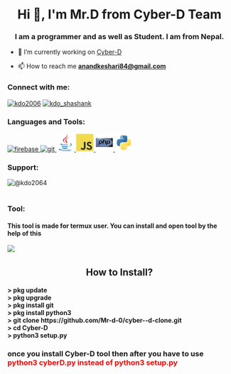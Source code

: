 <h1 align="center">Hi 👋, I'm Mr.D from Cyber-D Team</h1>
<h3 align="center">I am a programmer and as well as Student. I am from Nepal.</h3>

- 🔭 I’m currently working on [Cyber-D](https://mr-d-0.github.io/lfss.github.io/)

- 📫 How to reach me **anandkeshari84@gmail.com**

<h3 align="left">Connect with me:</h3>
<p align="left">
<a href="https://codepen.io/kdo2006" target="blank"><img align="center" src="https://raw.githubusercontent.com/rahuldkjain/github-profile-readme-generator/master/src/images/icons/Social/codepen.svg" alt="kdo2006" height="30" width="40" /></a>
<a href="https://instagram.com/kdo_shashank" target="blank"><img align="center" src="https://raw.githubusercontent.com/rahuldkjain/github-profile-readme-generator/master/src/images/icons/Social/instagram.svg" alt="kdo_shashank" height="30" width="40" /></a>
</p>

<h3 align="left">Languages and Tools:</h3>
<p align="left"> <a href="https://firebase.google.com/" target="_blank" rel="noreferrer"> <img src="https://www.vectorlogo.zone/logos/firebase/firebase-icon.svg" alt="firebase" width="40" height="40"/> </a> <a href="https://git-scm.com/" target="_blank" rel="noreferrer"> <img src="https://www.vectorlogo.zone/logos/git-scm/git-scm-icon.svg" alt="git" width="40" height="40"/> </a> <a href="https://www.java.com" target="_blank" rel="noreferrer"> <img src="https://raw.githubusercontent.com/devicons/devicon/master/icons/java/java-original.svg" alt="java" width="40" height="40"/> </a> <a href="https://developer.mozilla.org/en-US/docs/Web/JavaScript" target="_blank" rel="noreferrer"> <img src="https://raw.githubusercontent.com/devicons/devicon/master/icons/javascript/javascript-original.svg" alt="javascript" width="40" height="40"/> </a> <a href="https://www.php.net" target="_blank" rel="noreferrer"> <img src="https://raw.githubusercontent.com/devicons/devicon/master/icons/php/php-original.svg" alt="php" width="40" height="40"/> </a> <a href="https://www.python.org" target="_blank" rel="noreferrer"> <img src="https://raw.githubusercontent.com/devicons/devicon/master/icons/python/python-original.svg" alt="python" width="40" height="40"/> </a> </p>


<h3 align="left">Support:</h3>
<p><a href="https://www.buymeacoffee.com/kdo2006"> <img align="left" src="https://cdn.buymeacoffee.com/buttons/v2/default-yellow.png" height="50" width="210" alt="@kdo2064" /></a></p><br><br>

<h3 align="left">Tool:</h3>
<h4>This tool is made for termux user. You can install and open tool by the help of this</h4>
<img src="/img/cyber-dv2.jpeg" width="auto" height="90%">
<h2 align="center">How to Install?</h2>
<h4>
> pkg update<br>
> pkg upgrade<br>
> pkg install git<br>
> pkg install python3<br>
> git clone https://github.com/Mr-d-0/cyber--d-clone.git<br>
> cd Cyber-D<br>
> python3 setup.py<br>
  <h3>once you install Cyber-D tool then after you have to use<b><font color="red"> python3 cyberD.py instead of python3 setup.py</font></b></h3> 

